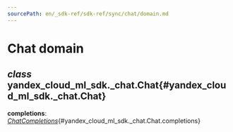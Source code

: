 ```yaml
---
sourcePath: en/_sdk-ref/sdk-ref/sync/chat/domain.md
---
```

# Chat domain

## *class* yandex\_cloud\_ml\_sdk.\_chat.**Chat**{#yandex_cloud_ml_sdk._chat.Chat}

**completions**\: *[ChatCompletions](completions.md#yandex_cloud_ml_sdk._chat.completions.function.ChatCompletions)*{#yandex_cloud_ml_sdk._chat.Chat.completions}
